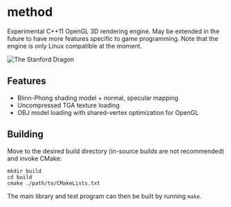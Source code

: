 # method
Experimental C++11 OpenGL 3D rendering engine. May be extended in the future 
to have more features specific to game programming. Note that the engine is
only Linux compatible at the moment.

![The Stanford Dragon](https://raw.githubusercontent.com/baszy/method/master/screenshots/dragon.png)

## Features
- Blinn-Phong shading model + normal, specular mapping
- Uncompressed TGA texture loading
- OBJ model loading with shared-vertex optimization for OpenGL

## Building
Move to the desired build directory (in-source builds are not recommended) and
invoke CMake:
```
mkdir build
cd build
cmake ./path/to/CMakeLists.txt
```
The main library and test program can then be built by running `make`.
